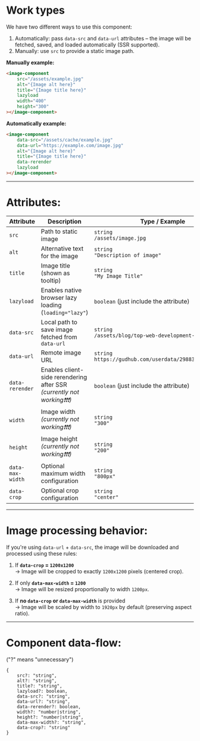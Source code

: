 # Work types

We have two different ways to use this component:

1. Automatically: pass `data-src` and `data-url` attributes – the image will be fetched, saved, and loaded automatically (SSR supported).
2. Manually: use `src` to provide a static image path.

**Manually example:**
```html
<image-component
    src="/assets/example.jpg"
    alt="{Image alt here}"
    title="{Image title here}"
    lazyload
    width="400"
    height="300"
></image-component>
```

**Automatically example:**
```html
<image-component
    data-src="/assets/cache/example.jpg"
    data-url="https://example.com/image.jpg"
    alt="{Image alt here}"
    title="{Image title here}"
    data-rerender
    lazyload
></image-component>
```

---

# Attributes:

| **Attribute**    | **Description**                                                        | **Type / Example**                                          |
| ---------------- | ---------------------------------------------------------------------- | ----------------------------------------------------------- |
| `src`            | Path to static image                                                   | `string`<br>`/assets/image.jpg`                             |
| `alt`            | Alternative text for the image                                         | `string`<br>`"Description of image"`                        |
| `title`          | Image title (shown as tooltip)                                         | `string`<br>`"My Image Title"`                              |
| `lazyload`       | Enables native browser lazy loading (`loading="lazy"`)                 | `boolean` (just include the attribute)                      |
| `data-src`       | Local path to save image fetched from `data-url`                       | `string`<br>`/assets/blog/top-web-development-books.jpg`    |
| `data-url`       | Remote image URL                                                       | `string`<br>`https://gudhub.com/userdata/29883/1083204.jpg` |
| `data-rerender`  | Enables client-side rerendering after SSR *(currently not working❗❗❗)* | `boolean` (just include the attribute)                      |
| `width`          | Image width *(currently not working❗❗❗)*                               | `string`<br>`"300"`                                         |
| `height`         | Image height *(currently not working❗❗❗)*                              | `string`<br>`"200"`                                         |
| `data-max-width` | Optional maximum width configuration                                   | `string`<br>`"800px"`                                       |
| `data-crop`      | Optional crop configuration                                            | `string`<br>`"center"`                                      |

---

# Image processing behavior:

If you're using `data-url` + `data-src`, the image will be downloaded and processed using these rules:

1. If **`data-crop` = `1200x1200`**  
   → Image will be cropped to exactly `1200x1200` pixels (centered crop).

2. If only **`data-max-width` = `1200`**  
   → Image will be resized proportionally to width `1200px`.

3. If **no `data-crop` or `data-max-width`** is provided  
   → Image will be scaled by width to `1920px` by default (preserving aspect ratio).

---

# Component data-flow:

("?" means "unnecessary")

```config file
{
    src?: "string",
    alt?: "string",
    title?: "string",
    lazyload?: boolean,
    data-src?: "string",
    data-url?: "string",
    data-rerender?: boolean,
    width?: "number|string",
    height?: "number|string",
    data-max-width?: "string",
    data-crop?: "string"
}
```
